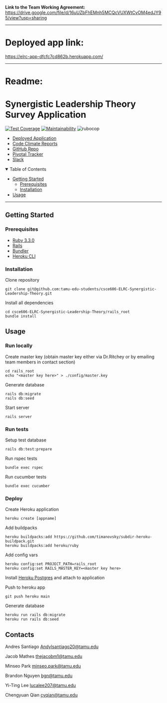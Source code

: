 **Link to the Team Working Agreement:**
https://drive.google.com/file/d/16uUZbFhEMnh5MCQcVUXWtCvOM4edJY95/view?usp=sharing

_____________________________________________________________________
# Deployed app link:
https://elrc-app-dfcfc7cd862b.herokuapp.com/
_____________________________________________________________________
# Readme:
# Synergistic Leadership Theory Survey Application

[![Test Coverage](https://api.codeclimate.com/v1/badges/62f4dd4fb092b4211973/test_coverage)](https://codeclimate.com/repos/65caed0abc0d27237b1794c9/test_coverage)
[![Maintainability](https://api.codeclimate.com/v1/badges/62f4dd4fb092b4211973/maintainability)](https://codeclimate.com/repos/65caed0abc0d27237b1794c9/maintainability)
![rubocop](https://img.shields.io/endpoint?url=https://gist.githubusercontent.com/barnden/c7b2d5e19079e12445b300407e383294/raw/badge.json)

- [Deployed Application](https://elrc-app-dfcfc7cd862b.herokuapp.com/)
- [Code Climate Reports](https://codeclimate.com/repos/65caed0abc0d27237b1794c9/maintainability)
- [GitHub Repo](https://github.com/tamu-edu-students/csce606-ELRC-Synergistic-Leadership-Theory)
- [Pivotal Tracker](https://www.pivotaltracker.com/n/projects/2690137)
- [Slack](https://app.slack.com/client/T06GRHECJEM/C06GY2R74KX)

<details open="open">
<summary>Table of Contents</summary>

- [Getting Started](#getting-started)
  - [Prerequisites](#prerequisites)
  - [Installation](#installation)
- [Usage](#usage)

</details>

---

## Getting Started

### Prerequisites

- [Ruby 3.3.0](https://www.ruby-lang.org/en/)
- [Rails](https://rubyonrails.org/)
- [Bundler](https://bundler.io/)
- [Heroku CLI](https://devcenter.heroku.com/articles/heroku-cli)

### Installation

Clone repository

```
git clone git@github.com:tamu-edu-students/csce606-ELRC-Synergistic-Leadership-Theory.git
```

Install all dependencies

```
cd csce606-ELRC-Synergistic-Leadership-Theory/rails_root
bundle install
```

## Usage

### Run locally

Create master key (obtain master key either via Dr.Ritchey or by emailing team members in contact section)

```
cd rails_root
echo "<master key here>" > ./config/master.key
```

Generate database

```
rails db:migrate
rails db:seed
```

Start server

```
rails server
```

### Run tests

Setup test database

```
rails db:test:prepare
```

Run rspec tests

```
bundle exec rspec
```

Run cucumber tests

```
bundle exec cucumber
```

### Deploy

Create Heroku application

```
heroku create [appname]
```

Add buildpacks

```
heroku buildpacks:add https://github.com/timanovsky/subdir-heroku-buildpack.git
heroku buildpacks:add heroku/ruby
```

Add config vars

```
heroku config:set PROJECT_PATH=rails_root
heroku config:set RAILS_MASTER_KEY=<master key here>
```

Install [Heroku Postgres](https://elements.heroku.com/addons/heroku-postgresql) and attach to application

Push to heroku app

```
git push heroku main
```

Generate database

```
heroku run rails db:migrate
heroku run rails db:seed
```

## Contacts
Andres Santiago <Andylsantiago20@tamu.edu>

Jacob Mathes <thejacobm1@tamu.edu>

Minseo Park <minseo.park@tamu.edu>

Brandon Nguyen <bgn@tamu.edu>

Yi-Ting Lee <lucalee207@tamu.edu>

Chengyuan Qian <cyqian@tamu.edu>
